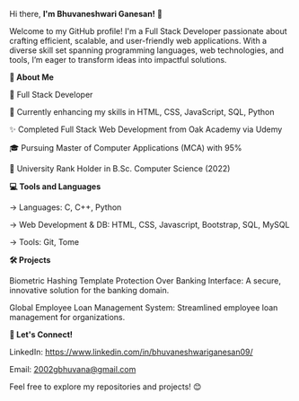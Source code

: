 Hi there, **I'm Bhuvaneshwari Ganesan!** 👋

Welcome to my GitHub profile! I'm a Full Stack Developer passionate about crafting efficient, scalable, and user-friendly web applications. 
With a diverse skill set spanning programming languages, web technologies, and tools, I’m eager to transform ideas into impactful solutions.


**🚀 About Me**

💼 Full Stack Developer

🌱 Currently enhancing my skills in HTML, CSS, JavaScript, SQL, Python

✨ Completed Full Stack Web Development from Oak Academy via Udemy
 
🎓 Pursuing Master of Computer Applications (MCA) with 95%

🏅 University Rank Holder in B.Sc. Computer Science (2022)


**💻 Tools and Languages**

-> Languages: C, C++, Python

-> Web Development & DB: HTML, CSS, Javascript, Bootstrap, SQL, MySQL

-> Tools: Git, Tome


**🛠 Projects**

Biometric Hashing Template Protection Over Banking Interface: A secure, innovative solution for the banking domain.

Global Employee Loan Management System: Streamlined employee loan management for organizations.


**🤝 Let's Connect!**

LinkedIn: https://www.linkedin.com/in/bhuvaneshwariganesan09/

Email: 2002gbhuvana@gmail.com

Feel free to explore my repositories and projects! 😊

      
